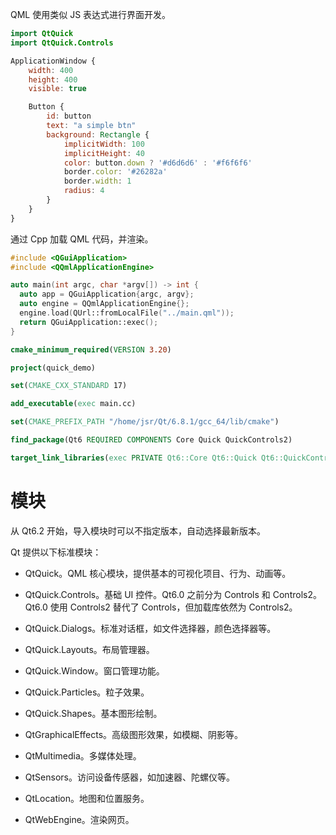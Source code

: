 QML 使用类似 JS 表达式进行界面开发。

```qml
import QtQuick
import QtQuick.Controls

ApplicationWindow {
    width: 400
    height: 400
    visible: true

    Button {
        id: button
        text: "a simple btn"
        background: Rectangle {
            implicitWidth: 100
            implicitHeight: 40
            color: button.down ? '#d6d6d6' : '#f6f6f6'
            border.color: '#26282a'
            border.width: 1
            radius: 4
        }
    }
}
```

通过 Cpp 加载 QML 代码，并渲染。

```cpp
#include <QGuiApplication>
#include <QQmlApplicationEngine>

auto main(int argc, char *argv[]) -> int {
  auto app = QGuiApplication{argc, argv};
  auto engine = QQmlApplicationEngine{};
  engine.load(QUrl::fromLocalFile("../main.qml"));
  return QGuiApplication::exec();
}
```

```cmake
cmake_minimum_required(VERSION 3.20)

project(quick_demo)

set(CMAKE_CXX_STANDARD 17)

add_executable(exec main.cc)

set(CMAKE_PREFIX_PATH "/home/jsr/Qt/6.8.1/gcc_64/lib/cmake")

find_package(Qt6 REQUIRED COMPONENTS Core Quick QuickControls2)

target_link_libraries(exec PRIVATE Qt6::Core Qt6::Quick Qt6::QuickControls2)
```

# 模块

从 Qt6.2 开始，导入模块时可以不指定版本，自动选择最新版本。

Qt 提供以下标准模块：

- QtQuick。QML 核心模块，提供基本的可视化项目、行为、动画等。

- QtQuick.Controls。基础 UI 控件。Qt6.0 之前分为 Controls 和 Controls2。Qt6.0 使用 Controls2 替代了 Controls，但加载库依然为 Controls2。

- QtQuick.Dialogs。标准对话框，如文件选择器，颜色选择器等。

- QtQuick.Layouts。布局管理器。

- QtQuick.Window。窗口管理功能。

- QtQuick.Particles。粒子效果。

- QtQuick.Shapes。基本图形绘制。

- QtGraphicalEffects。高级图形效果，如模糊、阴影等。

- QtMultimedia。多媒体处理。

- QtSensors。访问设备传感器，如加速器、陀螺仪等。

- QtLocation。地图和位置服务。

- QtWebEngine。渲染网页。
